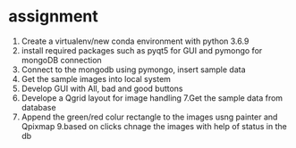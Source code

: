# assignment
1. Create a virtualenv/new conda environment with python 3.6.9
2. install required packages such as pyqt5 for GUI and pymongo for mongoDB connection
3. Connect to the mongodb using pymongo, insert sample data
4. Get the sample images into local system
5. Develop GUI with All, bad and good buttons
6. Develope a Qgrid layout for image handling
7.Get the sample data from database
8. Append the green/red colur rectangle to the images usng painter and Qpixmap
9.based on clicks chnage the images with help of status in the db
